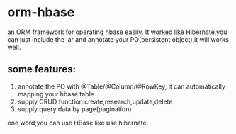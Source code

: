 # orm-hbase
an ORM framework for operating hbase easily. It worked like Hibernate,you can just include the jar and annotate your PO(persistent object),it will works well.</br>

## some features:
1. annotate the PO with @Table/@Column/@RowKey, it can automatically mapping your hbase table
2. supply CRUD function:create,research,update,delete
3. supply query data by page(pagination)

one word,you can use HBase like use hibernate.
